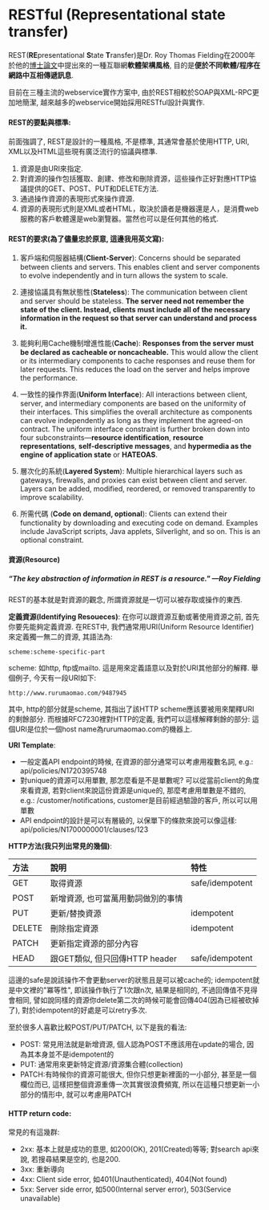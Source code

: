 # RESTful \(Representational state transfer\)

REST\(**RE**presentational **S**tate **T**ransfer\)是Dr. Roy Thomas Fielding在2000年於他的[博士論文](https://www.ics.uci.edu/~fielding/pubs/dissertation/top.htm)中提出來的一種互聯網**軟體架構風格**, 目的是**便於不同軟體/程序在網路中互相傳遞訊息**.

目前在三種主流的webservice實作方案中, 由於REST相較於SOAP與XML-RPC更加地簡潔, 越來越多的webservice開始採用RESTful設計與實作.

#### REST的要點與標準:

前面強調了, REST是設計的一種風格, 不是標準, 其通常會基於使用HTTP, URI, XML以及HTML這些現有廣泛流行的協議與標準.

1. 資源是由URI來指定.
2. 對資源的操作包括獲取、創建、修改和刪除資源，這些操作正好對應HTTP協議提供的GET、POST、PUT和DELETE方法.
3. 通過操作資源的表現形式來操作資源.
4. 資源的表現形式則是XML或者HTML，取決於讀者是機器還是人，是消費web服務的客戶軟體還是web瀏覽器。當然也可以是任何其他的格式.

#### REST的要求\(為了儘量忠於原意, 這邊我用英文寫\):

1. 客戶端和伺服器結構\(**Client-Server**\): Concerns should be separated between clients and servers. This enables client and server components to evolve independently and in turn allows the system to scale.

2. 連接協議具有無狀態性\(**Stateless**\): The communication between client and server should be stateless. **The server need not remember the state of the client. Instead, clients must include all of the necessary information in the request so that server can understand and process it.**

3. 能夠利用Cache機制增進性能\(**Cache**\): **Responses from the server must be declared as cacheable or noncacheable.** This would allow the client or its intermediary components to cache responses and reuse them for later requests. This reduces the load on the server and helps improve the performance.

4. 一致性的操作界面\(**Uniform Interface**\): All interactions between client, server, and intermediary components are based on the uniformity of their interfaces. This simplifies the overall architecture as components can evolve independently as long as they implement the agreed-on contract. The uniform interface constraint is further broken down into four subconstraints—**resource identification**, **resource representations**, **self-descriptive messages**, and **hypermedia as the engine of application state** or **HATEOAS**.

5. 層次化的系統\(**Layered System**\): Multiple hierarchical layers such as gateways, firewalls, and proxies can exist between client and server. Layers can be added, modified, reordered, or removed transparently to improve scalability.

6. 所需代碼 \(**Code on demand, optional**\): Clients can extend their functionality by downloading and executing code on demand. Examples include JavaScript scripts, Java applets, Silverlight, and so on. This is an optional constraint.

#### 資源\(Resource\)

##### _“The key abstraction of information in REST is a resource."  —Roy Fielding_

REST的基本就是對資源的觀念, 所謂資源就是一切可以被存取或操作的東西.

**定義資源\(Identifying Resoueces\)**: 在你可以跟資源互動或著使用資源之前, 首先你要先能夠定義資源. 在REST中, 我們通常用URI\(Uniform Resource Identifier\)來定義獨一無二的資源, 其語法為:

```URI
scheme:scheme-specific-part
```

scheme: 如http, ftp或mailto. 這是用來定義語意以及對於URI其他部分的解釋. 舉個例子, 今天有一段URI如下:

```
http://www.rurumaomao.com/9487945
```

其中, http的部分就是scheme, 其指出了該HTTP scheme應該要被用來闡釋URI的剩餘部分. 而根據RFC7230裡對HTTP的定義, 我們可以這樣解釋剩餘的部分: 這個URI是位於一個host name為rurumaomao.com的機器上.

**URI Template**:

* 一般定義API endpoint的時候, 在資源的部分通常可以考慮用複數名詞, e.g.: api/policies/N1720395748
* 對unique的資源可以用單數, 那怎麼看是不是單數呢? 可以從當前client的角度來看資源, 若對client來說這份資源是unique的, 那麼考慮用單數是不錯的, e.g.: /customer/notifications, customer是目前經過驗證的客戶, 所以可以用單數
* API endpoint的設計是可以有層級的, 以保單下的條款來說可以像這樣: api/policies/N1700000001/clauses/123

**HTTP方法\(我只列出常見的幾個\)**:

| 方法 | 說明 | 特性 |
| :--- | :--- | :--- |
| GET | 取得資源 | safe/idempotent |
| POST | 新增資源, 也可當萬用動詞做別的事情 |  |
| PUT | 更新/替換資源 | idempotent |
| DELETE | 刪除指定資源 | idempotent |
| PATCH | 更新指定資源的部分內容 |  |
| HEAD | 跟GET類似, 但只回傳HTTP header | safe/idempotent |

這邊的safe是說該操作不會更動server的狀態且是可以被cache的; idempotent就是中文裡的"冪等性", 即該操作執行了1次跟n次, 結果是相同的, 不過回傳值不見得會相同, 譬如說同樣的資源你delete第二次的時候可能會回傳404\(因為已經被砍掉了\), 對於idempotent的好處是可以retry多次.

至於很多人喜歡比較POST/PUT/PATCH, 以下是我的看法:

* POST: 常見用法就是新增資源, 個人認為POST不應該用在update的場合, 因為其本身並不是idempotent的
* PUT: 通常用來更新特定資源/資源集合體\(collection\)
* PATCH:有時候你的資源可能很大, 但你只想更新裡面的一小部分, 甚至是一個欄位而已, 這樣把整個資源重傳一次其實很浪費頻寬, 所以在這種只想更新一小部分的情形中, 就可以考慮用PATCH

#### HTTP return code:

常見的有這幾群:

* 2xx: 基本上就是成功的意思, 如200\(OK\), 201\(Created\)等等; 對search api來說, 若搜尋結果是空的, 也是200.
* 3xx: 重新導向
* 4xx: Client side error, 如401\(Unauthenticated\), 404\(Not found\)
* 5xx: Server side error, 如500\(Internal server error\), 503\(Service unavailable\)



